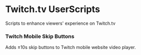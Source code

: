 # Twitch.tv UserScripts
Scripts to enhance viewers' experience on Twitch.tv

### Twitch Mobile Skip Buttons
Adds ±10s skip buttons to Twitch mobile website video player.